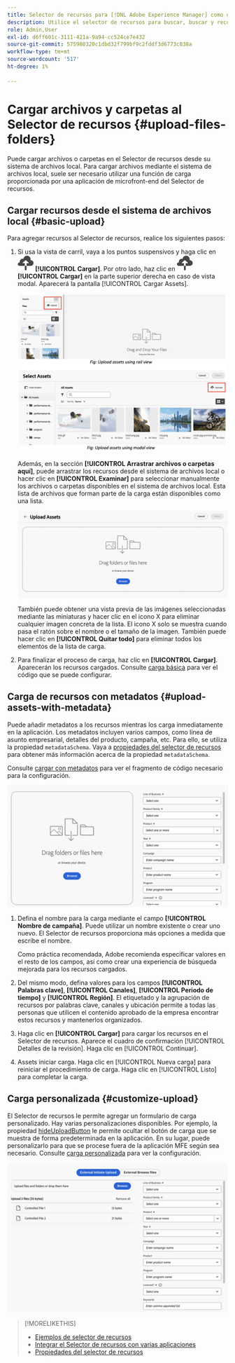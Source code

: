 ```yaml
---
title: Selector de recursos para [!DNL Adobe Experience Manager] como un [!DNL Cloud Service]
description: Utilice el selector de recursos para buscar, buscar y recuperar metadatos y representaciones de recursos en la aplicación.
role: Admin,User
exl-id: d6ff601c-3111-421a-9a94-cc524ce7e432
source-git-commit: 575980320c1dbd32f799bf9c2fddf3d6773c838a
workflow-type: tm+mt
source-wordcount: '517'
ht-degree: 1%

---
```


# Cargar archivos y carpetas al Selector de recursos {#upload-files-folders}

Puede cargar archivos o carpetas en el Selector de recursos desde su sistema de archivos local. Para cargar archivos mediante el sistema de archivos local, suele ser necesario utilizar una función de carga proporcionada por una aplicación de microfront-end del Selector de recursos.

## Cargar recursos desde el sistema de archivos local {#basic-upload}

Para agregar recursos al Selector de recursos, realice los siguientes pasos:

1. Si usa la vista de carril, vaya a los puntos suspensivos y haga clic en ![icono de carga](assets/upload-icon.svg) **[!UICONTROL Cargar]**. Por otro lado, haz clic en ![icono de carga](assets/upload-icon.svg) **[!UICONTROL Cargar]** en la parte superior derecha en caso de vista modal. Aparecerá la pantalla [!UICONTROL Cargar Assets].

   ![Cargar recursos al Selector de recursos](assets/upload-assets.png)

   Además, en la sección **[!UICONTROL Arrastrar archivos o carpetas aquí]**, puede arrastrar los recursos desde el sistema de archivos local o hacer clic en **[!UICONTROL Examinar]** para seleccionar manualmente los archivos o carpetas disponibles en el sistema de archivos local. Esta lista de archivos que forman parte de la carga están disponibles como una lista.

   ![Carga básica de recursos al Selector de recursos](assets/basic-upload.png)

   También puede obtener una vista previa de las imágenes seleccionadas mediante las miniaturas y hacer clic en el icono X para eliminar cualquier imagen concreta de la lista. El icono X solo se muestra cuando pasa el ratón sobre el nombre o el tamaño de la imagen. También puede hacer clic en **[!UICONTROL Quitar todo]** para eliminar todos los elementos de la lista de carga.

1. Para finalizar el proceso de carga, haz clic en **[!UICONTROL Cargar]**. Aparecerán los recursos cargados. Consulte [carga básica](/help/assets/asset-selector-customization.md#basic-upload) para ver el código que se puede configurar.

## Carga de recursos con metadatos {#upload-assets-with-metadata}

Puede añadir metadatos a los recursos mientras los carga inmediatamente en la aplicación. Los metadatos incluyen varios campos, como línea de asunto empresarial, detalles del producto, campaña, etc. Para ello, se utiliza la propiedad `metadataSchema`. Vaya a [propiedades del selector de recursos](/help/assets/asset-selector-properties.md) para obtener más información acerca de la propiedad `metadataSchema`.

Consulte [cargar con metadatos](/help/assets/asset-selector-customization.md#upload-with-metadata) para ver el fragmento de código necesario para la configuración.

![cargar recursos con metadatos](assets/upload-with-metadata.png)

1. Defina el nombre para la carga mediante el campo **[!UICONTROL Nombre de campaña]**. Puede utilizar un nombre existente o crear uno nuevo. El Selector de recursos proporciona más opciones a medida que escribe el nombre.

   Como práctica recomendada, Adobe recomienda especificar valores en el resto de los campos, así como crear una experiencia de búsqueda mejorada para los recursos cargados.

1. Del mismo modo, defina valores para los campos **[!UICONTROL Palabras clave]**, **[!UICONTROL Canales]**, **[!UICONTROL Periodo de tiempo]** y **[!UICONTROL Región]**. El etiquetado y la agrupación de recursos por palabras clave, canales y ubicación permite a todas las personas que utilicen el contenido aprobado de la empresa encontrar estos recursos y mantenerlos organizados.

1. Haga clic en **[!UICONTROL Cargar]** para cargar los recursos en el Selector de recursos. Aparece el cuadro de confirmación [!UICONTROL Detalles de la revisión]. Haga clic en [!UICONTROL Continuar].

1. Assets iniciar carga. Haga clic en [!UICONTROL Nueva carga] para reiniciar el procedimiento de carga. Haga clic en [!UICONTROL Listo] para completar la carga.


## Carga personalizada {#customize-upload}

El Selector de recursos le permite agregar un formulario de carga personalizado. Hay varias personalizaciones disponibles. Por ejemplo, la propiedad [hideUploadButton](/help/assets/asset-selector-properties.md) le permite ocultar el botón de carga que se muestra de forma predeterminada en la aplicación. En su lugar, puede personalizarlo para que se procese fuera de la aplicación MFE según sea necesario. Consulte [carga personalizada](/help/assets/asset-selector-customization.md#customized-upload) para ver la configuración.

![Carga personalizada](assets/customized-upload.png)

>[!MORELIKETHIS]
>
>* [Ejemplos de selector de recursos](/help/assets/asset-selector-examples.md)
>* [Integrar el Selector de recursos con varias aplicaciones](/help/assets/integrate-asset-selector.md)
>* [Propiedades del selector de recursos](/help/assets/asset-selector-properties.md)
